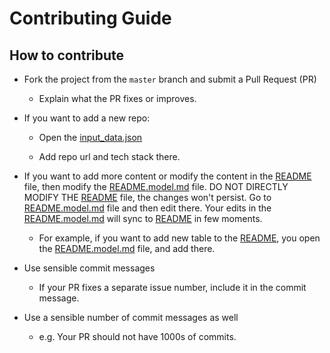 # Contributing Guide

## How to contribute

- Fork the project from the `master` branch and submit a Pull Request (PR)

  - Explain what the PR fixes or improves.

- If you want to add a new repo:

  - Open the [input_data.json](https://github.com/androiddevnotes/awesome-android-kotlin-apps/blob/master/input_data.json)

  - Add repo url and tech stack there.

- If you want to add more content or modify the content in the [README](https://github.com/androiddevnotes/awesome-android-kotlin-apps/blob/master/README.md) file, then modify the [README.model.md](https://github.com/androiddevnotes/awesome-android-kotlin-apps/blob/master/README.model.md) file. DO NOT DIRECTLY MODIFY THE [README](https://github.com/androiddevnotes/awesome-android-kotlin-apps/blob/master/README.md) file, the changes won't persist. Go to [README.model.md](https://github.com/androiddevnotes/awesome-android-kotlin-apps/blob/master/README.model.md) file and then edit there. Your edits in the [README.model.md](https://github.com/androiddevnotes/awesome-android-kotlin-apps/blob/master/README.model.md) will sync to [README](https://github.com/androiddevnotes/awesome-android-kotlin-apps/blob/master/README.md) in few moments.

  - For example, if you want to add new table to the [README](https://github.com/androiddevnotes/awesome-android-kotlin-apps/blob/master/README.md), you open the [README.model.md](https://github.com/androiddevnotes/awesome-android-kotlin-apps/blob/master/README.model.md) file, and add there.

- Use sensible commit messages

  - If your PR fixes a separate issue number, include it in the commit message.

- Use a sensible number of commit messages as well

  - e.g. Your PR should not have 1000s of commits.